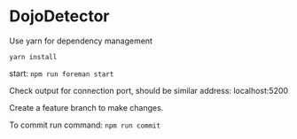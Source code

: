 # DojoDetector


Use yarn for dependency management

`yarn install`

start: 
`npm run foreman start`

Check output for connection port, should be similar
address: localhost:5200

Create a feature branch to make changes.

To commit run command: 
`npm run commit`


